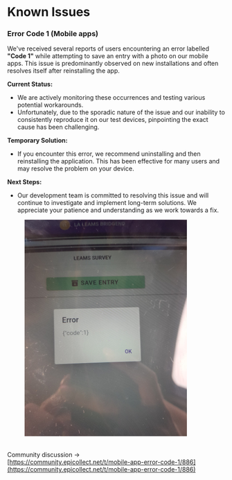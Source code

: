 # Known Issues

### Error Code 1 (Mobile apps)

We've received several reports of users encountering an error labelled **"Code 1"** while attempting to save an entry with a photo on our mobile apps. This issue is predominantly observed on new installations and often resolves itself after reinstalling the app.

**Current Status:**

* We are actively monitoring these occurrences and testing various potential workarounds.
* Unfortunately, due to the sporadic nature of the issue and our inability to consistently reproduce it on our test devices, pinpointing the exact cause has been challenging.

**Temporary Solution:**

* If you encounter this error, we recommend uninstalling and then reinstalling the application. This has been effective for many users and may resolve the problem on your device.

**Next Steps:**

* Our development team is committed to resolving this issue and will continue to investigate and implement long-term solutions. We appreciate your patience and understanding as we work towards a fix.

<figure><img src="../.gitbook/assets/Error Code 1.jpg" alt="" width="375"><figcaption></figcaption></figure>

\
Community discussion ->\
[https://community.epicollect.net/t/mobile-app-error-code-1/886](https://community.epicollect.net/t/mobile-app-error-code-1/886)
